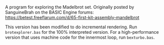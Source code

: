 A program for exploring the Madelbrot set. Originally posted by SanguineBrah
on the BASIC Engine forums:
https://betest.freeflarum.com/d/65-first-kit-assembly-mandelbrot

This version has been modified to do incremental rendering. Run
`brotexplorer.bas` for the 100% interpreted version. For a high-performance
version that uses machine code for the innermost loop, run `bexturbo.bas`.
